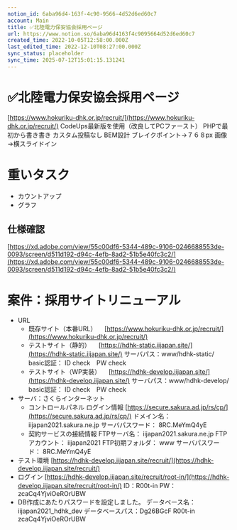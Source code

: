 ```yaml
---
notion_id: 6aba96d4-163f-4c90-9566-4d52d6ed60c7
account: Main
title: ✅北陸電力保安協会採用ページ
url: https://www.notion.so/6aba96d4163f4c9095664d52d6ed60c7
created_time: 2022-10-05T12:58:00.000Z
last_edited_time: 2022-12-10T08:27:00.000Z
sync_status: placeholder
sync_time: 2025-07-12T15:01:15.131241
---
```

# ✅北陸電力保安協会採用ページ

[https://www.hokuriku-dhk.or.jp/recruit/](https://www.hokuriku-dhk.or.jp/recruit/)
CodeUps最新版を使用（改良してPCファースト）
PHPで最初から書き書き
カスタム投稿なし
BEM設計
ブレイクポイント→７６８px
画像→横スライドイン
# 重いタスク
- カウントアップ
- グラフ
## 仕様確認
[https://xd.adobe.com/view/55c00df6-5344-489c-9106-0246688553de-0093/screen/d511d192-d94c-4efb-8ad2-51b5e40fc3c2/](https://xd.adobe.com/view/55c00df6-5344-489c-9106-0246688553de-0093/screen/d511d192-d94c-4efb-8ad2-51b5e40fc3c2/)
# 案件：採用サイトリニューアル
- URL
  - 既存サイト（本番URL）
　[https://www.hokuriku-dhk.or.jp/recruit/](https://www.hokuriku-dhk.or.jp/recruit/)
  - テストサイト（静的）
　[https://hdhk-static.iijapan.site/](https://hdhk-static.iijapan.site/)
サーバパス：www/hdhk-static/
basic認証： ID check　PW check
  - テストサイト（WP実装）
　[https://hdhk-develop.iijapan.site/](https://hdhk-develop.iijapan.site/)
サーバパス：www/hdhk-develop/
basic認証： ID check　PW check
- サーバ：さくらインターネット
  - コントロールパネル ログイン情報 
    [https://secure.sakura.ad.jp/rs/cp/](https://secure.sakura.ad.jp/rs/cp/)
ドメイン名： iijapan2021.sakura.ne.jp
サーバパスワード： 8RC.MeYmQ4yE
  - 契約サービスの接続情報
FTPサーバ名： iijapan2021.sakura.ne.jp
FTPアカウント： iijapan2021
FTP初期フォルダ： www
サーバパスワード： 8RC.MeYmQ4yE
- テスト環境
[https://hdhk-develop.iijapan.site/recruit/](https://hdhk-develop.iijapan.site/recruit/)
- ログイン
[https://hdhk-develop.iijapan.site/recruit/root-in/](https://hdhk-develop.iijapan.site/recruit/root-in/)
ID：R00t-in
PW：zcaCq4YjviOeROrUBW
- DB作成にあたりパスワードを設定しました。
データベース名：iijapan2021_hdhk_dev
データベースパス：Dg26BGcF
R00t-in
zcaCq4YjviOeROrUBW